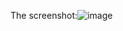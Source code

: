 The screenshot:![image](https://user-images.githubusercontent.com/113944302/233876947-22de2e07-c92c-4873-bbdb-0b9c0dc92be7.png)
